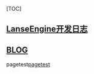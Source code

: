 [TOC]

## [LanseEngine开发日志](document/LanseEngineDevDir.md)





## [BLOG](document/Blog.md)







pagetest[pagetest](pagetest/page1.md)